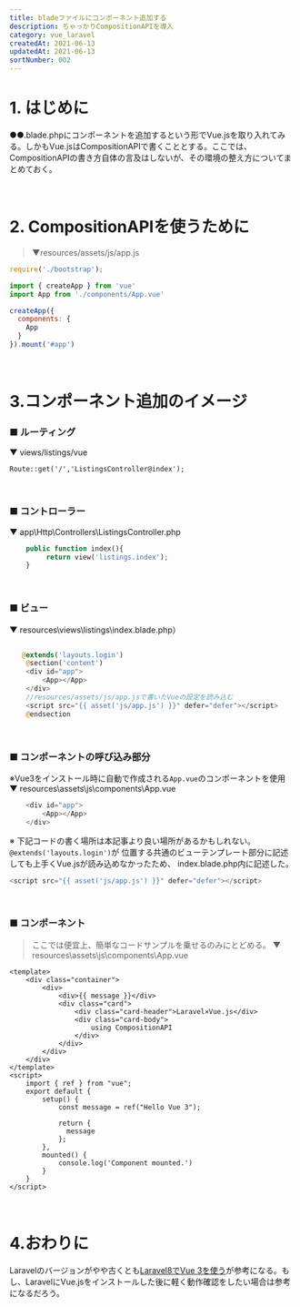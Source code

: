 ```yaml
---
title: bladeファイルにコンポーネント追加する
description: ちゃっかりCompositionAPIを導入
category: vue_laravel
createdAt: 2021-06-13
updatedAt: 2021-06-13
sortNumber: 002
---
```


# 1. はじめに
●●.blade.phpにコンポーネントを追加するという形でVue.jsを取り入れてみる。しかもVue.jsはCompositionAPIで書くこととする。ここでは、CompositionAPIの書き方自体の言及はしないが、その環境の整え方についてまとめておく。

<br>

# 2. CompositionAPIを使うために
> ▼resources/assets/js/app.js
```js
require('./bootstrap');

import { createApp } from 'vue'
import App from './components/App.vue'

createApp({
  components: {
    App
  }
}).mount('#app')

```

<br>

# 3.コンポーネント追加のイメージ

### ■ ルーティング
▼ views/listings/vue
```
Route::get('/','ListingsController@index');
```

<br>

### ■ コントローラー
▼ app\Http\Controllers\ListingsController.php
```php
    public function index(){
         return view('listings.index');
    }
```

<br>

### ■ ビュー
▼ resources\views\listings\index.blade.php）
```php 

   @extends('layouts.login')
    @section('content')
    <div id="app">
        <App></App>
    </div>
    //resources/assets/js/app.jsで書いたVueの設定を読み込む
    <script src="{{ asset('js/app.js') }}" defer="defer"></script>
    @endsection
```

<br>

### ■ コンポーネントの呼び込み部分
※Vue3をインストール時に自動で作成される`App.vue`のコンポーネントを使用<br>
▼ resources\assets\js\components\App.vue
```js
    <div id="app">
        <App></App>
    </div>
```
※ 下記コードの書く場所は本記事より良い場所があるかもしれない。` @extends('layouts.login')`が
位置する共通のビューテンプレート部分に記述しても上手くVue.jsが読み込めなかったため、
index.blade.php内に記述した。
```js
<script src="{{ asset('js/app.js') }}" defer="defer"></script>
```

<br>

### ■ コンポーネント
> ここでは便宜上、簡単なコードサンプルを乗せるのみにとどめる。
▼ resources\assets\js\components\App.vue
```vue
<template>
    <div class="container">
        <div>
            <div>{{ message }}</div>
            <div class="card">
                <div class="card-header">Laravel×Vue.js</div>
                <div class="card-body">
                    using CompositionAPI
                </div>
            </div>
        </div>
    </div>
</template>
<script>
    import { ref } from "vue";
    export default {
        setup() {
            const message = ref("Hello Vue 3");

            return {
              message
            };
        },
        mounted() {
            console.log('Component mounted.')
        }
    }
</script>
```

<br>

# 4.おわりに
Laravelのバージョンがやや古くとも[Laravel8でVue 3を使う](https://reffect.co.jp/laravel/laravel8-vue3)が参考になる。もし、LaravelにVue.jsをインストールした後に軽く動作確認をしたい場合は参考になるだろう。
